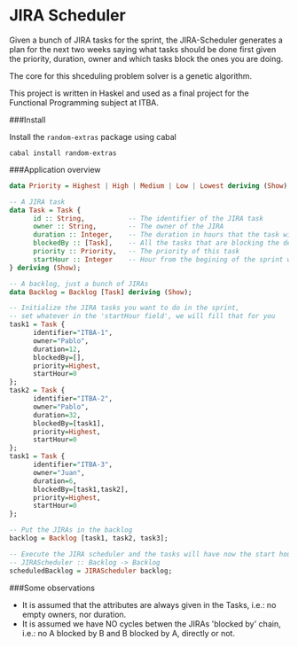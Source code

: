 JIRA Scheduler
===============

Given a bunch of JIRA tasks for the sprint, the JIRA-Scheduler generates a plan for the next two weeks saying what tasks should be done first given the priority, duration, owner and which tasks block the ones you are doing.

The core for this shceduling problem solver is a genetic algorithm.

This project is written in Haskel and used as a final project for the Functional Programming subject at ITBA.

###Install

Install the ```random-extras``` package using cabal

```
cabal install random-extras
```

###Application overview

```haskell
data Priority = Highest | High | Medium | Low | Lowest deriving (Show); 

-- A JIRA task
data Task = Task {
      id :: String,           -- The identifier of the JIRA task
      owner :: String,        -- The owner of the JIRA
      duration :: Integer,    -- The duration in hours that the task will require to be developed
      blockedBy :: [Task],    -- All the tasks that are blocking the development of this one
      priority :: Priority,   -- The priority of this task
      startHour :: Integer    -- Hour from the begining of the sprint when the task should start
} deriving (Show);

-- A backlog, just a bunch of JIRAs
data Backlog = Backlog [Task] deriving (Show);

-- Initialize the JIRA tasks you want to do in the sprint, 
-- set whatever in the 'startHour field', we will fill that for you
task1 = Task {
      identifier="ITBA-1",
      owner="Pablo",
      duration=12,
      blockedBy=[],
      priority=Highest,
      startHour=0
};
task2 = Task {
      identifier="ITBA-2",
      owner="Pablo",
      duration=32,
      blockedBy=[task1],
      priority=Highest,
      startHour=0
};
task1 = Task {
      identifier="ITBA-3",
      owner="Juan",
      duration=6,
      blockedBy=[task1,task2],
      priority=Highest,
      startHour=0
};

-- Put the JIRAs in the backlog
backlog = Backlog [task1, task2, task3];

-- Execute the JIRA scheduler and the tasks will have now the start hour property set as it should be
-- JIRAScheduler :: Backlog -> Backlog
scheduledBacklog = JIRAScheduler backlog;
```

###Some observations

* It is assumed that the attributes are always given in the Tasks, i.e.: no empty owners, nor duration.
* It is assumed we have NO cycles betwen the JIRAs 'blocked by' chain, i.e.: no A blocked by B and B blocked by A, directly or not.

